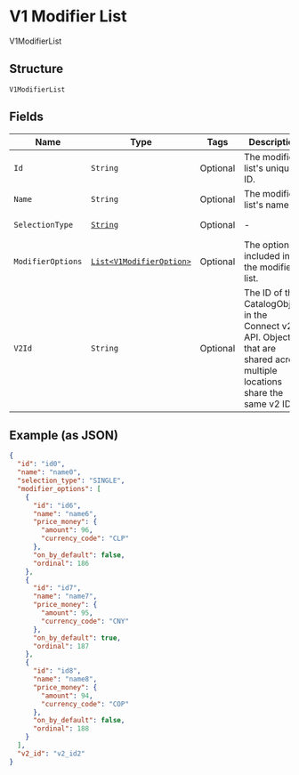 
# V1 Modifier List

V1ModifierList

## Structure

`V1ModifierList`

## Fields

| Name | Type | Tags | Description | Getter |
|  --- | --- | --- | --- | --- |
| `Id` | `String` | Optional | The modifier list's unique ID. | String getId() |
| `Name` | `String` | Optional | The modifier list's name. | String getName() |
| `SelectionType` | [`String`](/doc/models/v1-modifier-list-selection-type.md) | Optional | - | String getSelectionType() |
| `ModifierOptions` | [`List<V1ModifierOption>`](/doc/models/v1-modifier-option.md) | Optional | The options included in the modifier list. | List<V1ModifierOption> getModifierOptions() |
| `V2Id` | `String` | Optional | The ID of the CatalogObject in the Connect v2 API. Objects that are shared across multiple locations share the same v2 ID. | String getV2Id() |

## Example (as JSON)

```json
{
  "id": "id0",
  "name": "name0",
  "selection_type": "SINGLE",
  "modifier_options": [
    {
      "id": "id6",
      "name": "name6",
      "price_money": {
        "amount": 96,
        "currency_code": "CLP"
      },
      "on_by_default": false,
      "ordinal": 186
    },
    {
      "id": "id7",
      "name": "name7",
      "price_money": {
        "amount": 95,
        "currency_code": "CNY"
      },
      "on_by_default": true,
      "ordinal": 187
    },
    {
      "id": "id8",
      "name": "name8",
      "price_money": {
        "amount": 94,
        "currency_code": "COP"
      },
      "on_by_default": false,
      "ordinal": 188
    }
  ],
  "v2_id": "v2_id2"
}
```

